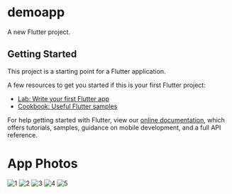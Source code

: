 # demoapp

A new Flutter project.

## Getting Started

This project is a starting point for a Flutter application.

A few resources to get you started if this is your first Flutter project:

- [Lab: Write your first Flutter app](https://flutter.dev/docs/get-started/codelab)
- [Cookbook: Useful Flutter samples](https://flutter.dev/docs/cookbook)

For help getting started with Flutter, view our
[online documentation](https://flutter.dev/docs), which offers tutorials,
samples, guidance on mobile development, and a full API reference.

# App Photos
![1](https://user-images.githubusercontent.com/66791178/185114298-3979cf53-54ec-4f54-b496-a79cd1cf7e4a.jpg)
![2](https://user-images.githubusercontent.com/66791178/185114250-a3c049eb-d580-4a95-b7f9-f5b2106c60fc.jpg)
![3](https://user-images.githubusercontent.com/66791178/185114251-247f2bef-7887-410a-8d0e-c25fdbfc7102.jpg)
![4](https://user-images.githubusercontent.com/66791178/185114253-274c1a89-b88e-4826-b954-069939f6734c.jpg)
![5](https://user-images.githubusercontent.com/66791178/185114254-1a1b91d3-fa18-4f76-b07d-f68519fd1a45.jpg)

